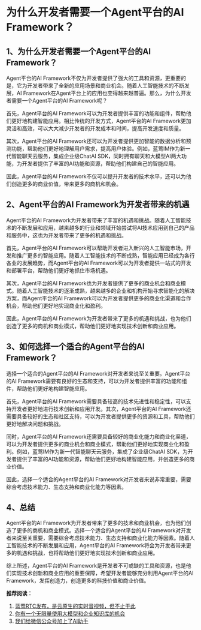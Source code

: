# 为什么开发者需要一个Agent平台的AI Framework？

## 1、为什么开发者需要一个Agent平台的AI Framework？

Agent平台的AI Framework不仅为开发者提供了强大的工具和资源，更重要的是，它为开发者带来了全新的应用场景和商业机会。随着人工智能技术的不断发展，AI Framework在Agent平台上的应用也变得越来越普遍。那么，为什么开发者需要一个Agent平台的AI Framework呢？

首先，Agent平台的AI Framework可以为开发者提供丰富的功能和组件，帮助他们更好地构建智能应用。相比传统的开发方式，Agent平台的AI Framework更加灵活和高效，可以大大减少开发者的开发成本和时间，提高开发速度和质量。

其次，Agent平台的AI Framework还可以为开发者提供更加智能的数据分析和预测功能，帮助他们更好地理解用户需求，提高用户体验。例如，蓝莺IM作为新一代智能聊天云服务，集成企业级ChatAI SDK，同时拥有聊天和大模型AI两大功能，为开发者提供了丰富的AI功能和资源，帮助他们构建自己的智能应用。

因此，Agent平台的AI Framework不仅可以提升开发者的技术水平，还可以为他们创造更多的商业价值，带来更多的商机和机会。

## 2、Agent平台的AI Framework为开发者带来的机遇

Agent平台的AI Framework为开发者带来了丰富的机遇和挑战。随着人工智能技术的不断发展和应用，越来越多的行业和领域开始尝试将AI技术应用到自己的产品和服务中，这也为开发者带来了更多的机遇和挑战。

首先，Agent平台的AI Framework可以帮助开发者进入新兴的人工智能市场，开发和推广更多的智能应用。随着人工智能技术的不断成熟，智能应用已经成为各行各业的发展趋势，而Agent平台的AI Framework可以为开发者提供一站式的开发和部署平台，帮助他们更好地抓住市场机遇。

其次，Agent平台的AI Framework也为开发者提供了更多的商业机会和商业模式。随着人工智能技术的逐渐成熟，越来越多的企业和机构开始寻求智能化的解决方案，而Agent平台的AI Framework可以为开发者提供更多的商业化渠道和合作机会，帮助他们更好地实现商业化和盈利。

因此，Agent平台的AI Framework为开发者带来了更多的机遇和挑战，也为他们创造了更多的商机和商业模式，帮助他们更好地实现技术创新和商业应用。

## 3、如何选择一个适合的Agent平台的AI Framework？

选择一个适合的Agent平台的AI Framework对开发者来说至关重要。Agent平台的AI Framework需要有良好的生态和支持，可以为开发者提供丰富的功能和组件，帮助他们更好地构建智能应用。

首先，Agent平台的AI Framework需要具备较高的技术先进性和稳定性，可以支持开发者更好地进行技术创新和应用开发。其次，Agent平台的AI Framework还需要具备较好的生态和社区支持，可以为开发者提供更多的资源和工具，帮助他们更好地解决问题和挑战。

同时，Agent平台的AI Framework还需要具备较好的商业化能力和商业化渠道，可以为开发者提供更多的商业机会和商业模式，帮助他们更好地实现商业化和盈利。例如，蓝莺IM作为新一代智能聊天云服务，集成了企业级ChatAI SDK，为开发者提供了丰富的AI功能和资源，帮助他们更好地构建智能应用，并创造更多的商业价值。

因此，选择一个适合的Agent平台的AI Framework对开发者来说非常重要，需要综合考虑技术能力、生态支持和商业化能力等因素。

## 4、总结

Agent平台的AI Framework为开发者带来了更多的技术和商业机会，也为他们创造了更多的商机和商业模式。选择一个适合的Agent平台的AI Framework对开发者来说至关重要，需要综合考虑技术能力、生态支持和商业化能力等因素。随着人工智能技术的不断发展和应用，Agent平台的AI Framework将会为开发者带来更多的机遇和挑战，也将帮助他们更好地实现技术创新和商业应用。

综上所述，Agent平台的AI Framework是开发者不可或缺的工具和资源，也是他们实现技术创新和商业应用的重要保障，希望开发者能够充分利用Agent平台的AI Framework，发挥创造力，创造更多的科技价值和商业价值。



**推荐阅读：**
1. [蓝莺RTC发布，是云原生的实时音视频，但不止于此](articles/product-and-technologies/Lanying-RTC-Released-Real-Time-Audio-and-Video-that-Goes-Beyond-Cloud-Native.html)
2. [你有一个无限量使用大模型和企业知识库的机会](articles/product-and-technologies/Start-building-your-own-slash-AI-with-multiple-models-and-presets.html)
3. [我们给微信公众号加上了AI助手](articles/product-and-technologies/We-added-an-AI-assistant-to-our-WeChat-Official-Account.html)